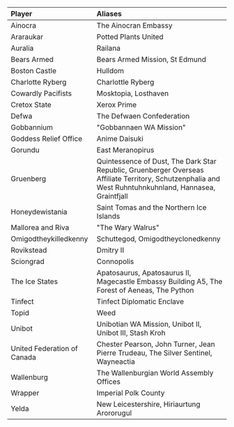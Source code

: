 | Player                      | Aliases                                                                                                                                                 |
|:----------------------------|:--------------------------------------------------------------------------------------------------------------------------------------------------------|
| Ainocra                     | The Ainocran Embassy                                                                                                                                    |
| Araraukar                   | Potted Plants United                                                                                                                                    |
| Auralia                     | Railana                                                                                                                                                 |
| Bears Armed                 | Bears Armed Mission, St Edmund                                                                                                                          |
| Boston Castle               | Hulldom                                                                                                                                                 |
| Charlotte Ryberg            | Charlottle Ryberg                                                                                                                                       |
| Cowardly Pacifists          | Mosktopia, Losthaven                                                                                                                                    |
| Cretox State                | Xerox Prime                                                                                                                                             |
| Defwa                       | The Defwaen Confederation                                                                                                                               |
| Gobbannium                  | "Gobbannaen WA Mission"                                                                                                                                 |
| Goddess Relief Office       | Anime Daisuki                                                                                                                                           |
| Gorundu                     | East Meranopirus                                                                                                                                        |
| Gruenberg                   | Quintessence of Dust, The Dark Star Republic, Gruenberger Overseas Affiliate Territory, Schutzenphalia and West Ruhntuhnkuhnland, Hannasea, Graintfjall |
| Honeydewistania             | Saint Tomas and the Northern Ice Islands                                                                                                                |
| Mallorea and Riva           | "The Wary Walrus"                                                                                                                                       |
| Omigodtheykilledkenny       | Schuttegod, Omigodtheyclonedkenny                                                                                                                       |
| Rovikstead                  | Dmitry II                                                                                                                                               |
| Sciongrad                   | Connopolis                                                                                                                                              |
| The Ice States              | Apatosaurus, Apatosaurus II, Magecastle Embassy Building A5, The Forest of Aeneas, The Python                                                           |
| Tinfect                     | Tinfect Diplomatic Enclave                                                                                                                              |
| Topid                       | Weed                                                                                                                                                    |
| Unibot                      | Unibotian WA Mission, Unibot II, Unibot III, Stash Kroh                                                                                                 |
| United Federation of Canada | Chester Pearson, John Turner, Jean Pierre Trudeau, The Silver Sentinel, Wayneactia                                                                      |
| Wallenburg                  | The Wallenburgian World Assembly Offices                                                                                                                |
| Wrapper                     | Imperial Polk County                                                                                                                                    |
| Yelda                       | New Leicestershire, Hiriaurtung Arororugul                                                                                                              |